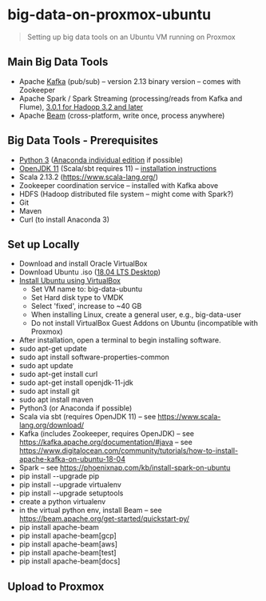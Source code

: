 # big-data-on-proxmox-ubuntu

> Setting up big data tools on an Ubuntu VM running on Proxmox

## Main Big Data Tools

*	Apache [Kafka](https://kafka.apache.org/downloads) (pub/sub) – version 2.13 binary version – comes with Zookeeper
*	Apache Spark / Spark Streaming (processing/reads from Kafka and Flume), [3.0.1 for Hadoop 3.2 and later](https://spark.apache.org/downloads.html)
*	Apache [Beam](https://beam.apache.org/get-started/downloads/) (cross-platform, write once, process anywhere)

## Big Data Tools - Prerequisites

*	[Python 3](https://www.python.org/downloads/) ([Anaconda individual edition](https://www.anaconda.com/products/individual) if possible)
*	[OpenJDK 11](https://jdk.java.net/15/) (Scala/sbt requires 11) – [installation instructions](https://openjdk.java.net/install/)
*	Scala 2.13.2 (https://www.scala-lang.org/)
*	Zookeeper coordination service – installed with Kafka above
*	HDFS (Hadoop distributed file system – might come with Spark?)
*	Git
*	Maven
* Curl (to install Anaconda 3)

## Set up Locally

*	Download and install Oracle VirtualBox 
* Download Ubuntu .iso ([18.04 LTS Desktop](https://releases.ubuntu.com/18.04/))
* [Install Ubuntu using VirtualBox](https://itsfoss.com/install-linux-in-virtualbox/)
  * Set VM name to: big-data-ubuntu
  * Set Hard disk type to VMDK
  * Select 'fixed', increase to ~40 GB
  * When installing Linux, create a general user, e.g., big-data-user
  * Do not install VirtualBox Guest Addons on Ubuntu (incompatible with Proxmox)
* After installation, open a terminal to begin installing software.
* sudo apt-get update
*	sudo apt install software-properties-common
*	sudo apt update
* sudo apt-get install curl
*	sudo apt-get install openjdk-11-jdk
*	sudo apt install git
*	sudo apt install maven
*	Python3 (or Anaconda if possible) 
*	Scala via sbt (requires OpenJDK 11) – see https://www.scala-lang.org/download/
*	Kafka (includes Zookeeper, requires OpenJDK) – see https://kafka.apache.org/documentation/#java – see https://www.digitalocean.com/community/tutorials/how-to-install-apache-kafka-on-ubuntu-18-04
*	Spark – see https://phoenixnap.com/kb/install-spark-on-ubuntu
*	pip install --upgrade pip
*	pip install --upgrade virtualenv
*	pip install --upgrade setuptools
*	create a python virtualenv 
*	in the virtual python env, install Beam – see https://beam.apache.org/get-started/quickstart-py/
* pip install apache-beam
* pip install apache-beam[gcp]
* pip install apache-beam[aws]     
* pip install apache-beam[test]     
* pip install apache-beam[docs]   

## Upload to Proxmox

